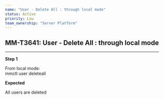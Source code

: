 ```yaml
---
name: "User - Delete All : through local mode"
status: Active
priority: Low
team_ownership: "Server Platform"
---
```


## MM-T3641: User - Delete All : through local mode

---

**Step 1**

From local mode:\
mmctl user deleteall

**Expected**

All users are deleted
